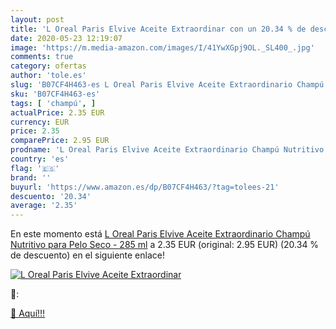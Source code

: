 ```yaml
---
layout: post
title: 'L Oreal Paris Elvive Aceite Extraordinar con un 20.34 % de descuento'
date: 2020-05-23 12:19:07
image: 'https://m.media-amazon.com/images/I/41YwXGpj9OL._SL400_.jpg'
comments: true
category: ofertas
author: 'tole.es'
slug: 'B07CF4H463-es L Oreal Paris Elvive Aceite Extraordinario Champú...'
sku: 'B07CF4H463-es'
tags: [ 'champú', ]
actualPrice: 2.35 EUR
currency: EUR
price: 2.35
comparePrice: 2.95 EUR
prodname: 'L Oreal Paris Elvive Aceite Extraordinario Champú Nutritivo para Pelo Seco - 285 ml'
country: 'es'
flag: '🇪🇸'
brand: ''
buyurl: 'https://www.amazon.es/dp/B07CF4H463/?tag=tolees-21'
descuento: '20.34'
average: '2.35'
---
```


En este momento está [L Oreal Paris Elvive Aceite Extraordinario Champú Nutritivo para Pelo Seco - 285 ml](https://www.amazon.es/dp/B07CF4H463/?tag=tolees-21) a 2.35 EUR (original: 2.95 EUR) (20.34 %  de descuento) en el siguiente enlace!

[![L Oreal Paris Elvive Aceite Extraordinar](https://m.media-amazon.com/images/I/41YwXGpj9OL._SL400_.jpg)](https://www.amazon.es/dp/B07CF4H463/?tag=tolees-21)

🔎:


[🛒 Aquí!!!](https://www.amazon.es/dp/B07CF4H463/?tag=tolees-21)
